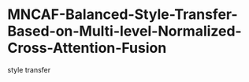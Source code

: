 # MNCAF-Balanced-Style-Transfer-Based-on-Multi-level-Normalized-Cross-Attention-Fusion
style transfer
